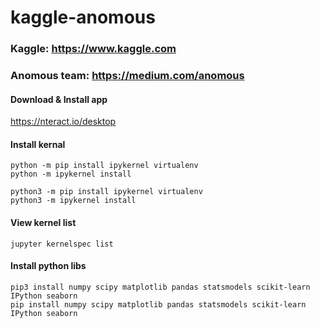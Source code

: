 # kaggle-anomous


### Kaggle: https://www.kaggle.com
### Anomous team: https://medium.com/anomous

#### Download & Install app
https://nteract.io/desktop

#### Install kernal
```
python -m pip install ipykernel virtualenv
python -m ipykernel install

python3 -m pip install ipykernel virtualenv
python3 -m ipykernel install
```

#### View kernel list
```
jupyter kernelspec list
```

#### Install python libs
```
pip3 install numpy scipy matplotlib pandas statsmodels scikit-learn IPython seaborn
pip install numpy scipy matplotlib pandas statsmodels scikit-learn IPython seaborn
```
